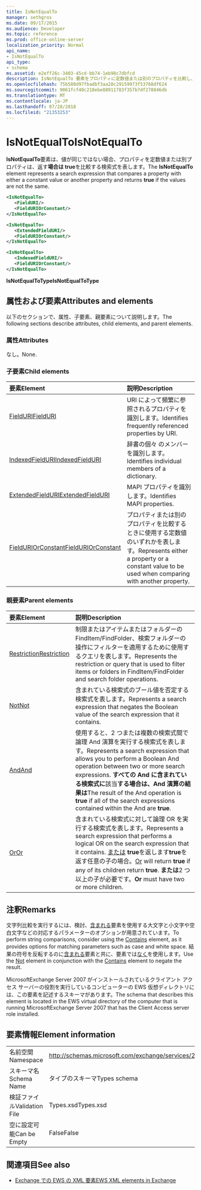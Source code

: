 ```yaml
---
title: IsNotEqualTo
manager: sethgros
ms.date: 09/17/2015
ms.audience: Developer
ms.topic: reference
ms.prod: office-online-server
localization_priority: Normal
api_name:
- IsNotEqualTo
api_type:
- schema
ms.assetid: e2eff26c-3403-45cd-bb74-1eb98c7dbfcd
description: IsNotEqualTo 要素をプロパティに定数値または別のプロパティを比較し、値が同じではない場合は true を返す検索式を表します。
ms.openlocfilehash: 75b580d97fbadbf3aa28c29159973f53768df624
ms.sourcegitcommit: 9061fcf40c218ebe88911783f357b7df278846db
ms.translationtype: MT
ms.contentlocale: ja-JP
ms.lasthandoff: 07/28/2018
ms.locfileid: "21353253"
---
```

# <a name="isnotequalto"></a><span data-ttu-id="b67c2-103">IsNotEqualTo</span><span class="sxs-lookup"><span data-stu-id="b67c2-103">IsNotEqualTo</span></span>

<span data-ttu-id="b67c2-104">**IsNotEqualTo**要素は、値が同じではない場合、プロパティを定数値または別プロパティは、返す**場合は true**を比較する検索式を表します。</span><span class="sxs-lookup"><span data-stu-id="b67c2-104">The **IsNotEqualTo** element represents a search expression that compares a property with either a constant value or another property and returns **true** if the values are not the same.</span></span> 
  
```xml
<IsNotEqualTo>
   <FieldURI/>
   <FieldURIOrConstant/>
</IsNotEqualTo>
```

```xml
<IsNotEqualTo>
   <ExtendedFieldURI/> 
   <FieldURIOrConstant/>
</IsNotEqualTo>
```

```xml
<IsNotEqualTo>
   <IndexedFieldURI/>
   <FieldURIOrConstant/>
</IsNotEqualTo>
```

<span data-ttu-id="b67c2-105">**IsNotEqualToType**</span><span class="sxs-lookup"><span data-stu-id="b67c2-105">**IsNotEqualToType**</span></span>

## <a name="attributes-and-elements"></a><span data-ttu-id="b67c2-106">属性および要素</span><span class="sxs-lookup"><span data-stu-id="b67c2-106">Attributes and elements</span></span>

<span data-ttu-id="b67c2-107">以下のセクションで、属性、子要素、親要素について説明します。</span><span class="sxs-lookup"><span data-stu-id="b67c2-107">The following sections describe attributes, child elements, and parent elements.</span></span>
  
### <a name="attributes"></a><span data-ttu-id="b67c2-108">属性</span><span class="sxs-lookup"><span data-stu-id="b67c2-108">Attributes</span></span>

<span data-ttu-id="b67c2-109">なし。</span><span class="sxs-lookup"><span data-stu-id="b67c2-109">None.</span></span>
  
### <a name="child-elements"></a><span data-ttu-id="b67c2-110">子要素</span><span class="sxs-lookup"><span data-stu-id="b67c2-110">Child elements</span></span>

|<span data-ttu-id="b67c2-111">**要素**</span><span class="sxs-lookup"><span data-stu-id="b67c2-111">**Element**</span></span>|<span data-ttu-id="b67c2-112">**説明**</span><span class="sxs-lookup"><span data-stu-id="b67c2-112">**Description**</span></span>|
|:-----|:-----|
|[<span data-ttu-id="b67c2-113">FieldURI</span><span class="sxs-lookup"><span data-stu-id="b67c2-113">FieldURI</span></span>](fielduri.md) <br/> |<span data-ttu-id="b67c2-114">URI によって頻繁に参照されるプロパティを識別します。</span><span class="sxs-lookup"><span data-stu-id="b67c2-114">Identifies frequently referenced properties by URI.</span></span>  <br/> |
|[<span data-ttu-id="b67c2-115">IndexedFieldURI</span><span class="sxs-lookup"><span data-stu-id="b67c2-115">IndexedFieldURI</span></span>](indexedfielduri.md) <br/> |<span data-ttu-id="b67c2-116">辞書の個々 のメンバーを識別します。</span><span class="sxs-lookup"><span data-stu-id="b67c2-116">Identifies individual members of a dictionary.</span></span>  <br/> |
|[<span data-ttu-id="b67c2-117">ExtendedFieldURI</span><span class="sxs-lookup"><span data-stu-id="b67c2-117">ExtendedFieldURI</span></span>](extendedfielduri.md) <br/> |<span data-ttu-id="b67c2-118">MAPI プロパティを識別します。</span><span class="sxs-lookup"><span data-stu-id="b67c2-118">Identifies MAPI properties.</span></span>  <br/> |
|[<span data-ttu-id="b67c2-119">FieldURIOrConstant</span><span class="sxs-lookup"><span data-stu-id="b67c2-119">FieldURIOrConstant</span></span>](fielduriorconstant.md) <br/> |<span data-ttu-id="b67c2-120">プロパティまたは別のプロパティを比較するときに使用する定数値のいずれかを表します。</span><span class="sxs-lookup"><span data-stu-id="b67c2-120">Represents either a property or a constant value to be used when comparing with another property.</span></span>  <br/> |
   
### <a name="parent-elements"></a><span data-ttu-id="b67c2-121">親要素</span><span class="sxs-lookup"><span data-stu-id="b67c2-121">Parent elements</span></span>

|<span data-ttu-id="b67c2-122">**要素**</span><span class="sxs-lookup"><span data-stu-id="b67c2-122">**Element**</span></span>|<span data-ttu-id="b67c2-123">**説明**</span><span class="sxs-lookup"><span data-stu-id="b67c2-123">**Description**</span></span>|
|:-----|:-----|
|[<span data-ttu-id="b67c2-124">Restriction</span><span class="sxs-lookup"><span data-stu-id="b67c2-124">Restriction</span></span>](restriction.md) <br/> |<span data-ttu-id="b67c2-125">制限またはアイテムまたはフォルダーの FindItem/FindFolder、検索フォルダーの操作にフィルターを適用するために使用するクエリを表します。</span><span class="sxs-lookup"><span data-stu-id="b67c2-125">Represents the restriction or query that is used to filter items or folders in FindItem/FindFolder and search folder operations.</span></span>  <br/> |
|[<span data-ttu-id="b67c2-126">Not</span><span class="sxs-lookup"><span data-stu-id="b67c2-126">Not</span></span>](not.md) <br/> |<span data-ttu-id="b67c2-127">含まれている検索式のブール値を否定する検索式を表します。</span><span class="sxs-lookup"><span data-stu-id="b67c2-127">Represents a search expression that negates the Boolean value of the search expression that it contains.</span></span>  <br/> |
|[<span data-ttu-id="b67c2-128">And</span><span class="sxs-lookup"><span data-stu-id="b67c2-128">And</span></span>](and.md) <br/> |<span data-ttu-id="b67c2-129">使用すると、2 つまたは複数の検索式間で論理 And 演算を実行する検索式を表します。</span><span class="sxs-lookup"><span data-stu-id="b67c2-129">Represents a search expression that allows you to perform a Boolean And operation between two or more search expressions.</span></span> <span data-ttu-id="b67c2-130">**すべての And に含まれている検索式に**該当**する場合は、And 演算の結果は**</span><span class="sxs-lookup"><span data-stu-id="b67c2-130">The result of the And operation is **true** if all of the search expressions contained within the And are **true**.</span></span>  <br/> |
|[<span data-ttu-id="b67c2-131">Or</span><span class="sxs-lookup"><span data-stu-id="b67c2-131">Or</span></span>](or.md) <br/> |<span data-ttu-id="b67c2-132">含まれている検索式に対して論理 OR を実行する検索式を表します。</span><span class="sxs-lookup"><span data-stu-id="b67c2-132">Represents a search expression that performs a logical OR on the search expression that it contains.</span></span> <span data-ttu-id="b67c2-133">[または](or.md) **true**を返します**true**を返す任意の子の場合。</span><span class="sxs-lookup"><span data-stu-id="b67c2-133">[Or](or.md) will return **true** if any of its children return **true**.</span></span> <span data-ttu-id="b67c2-134">**または**2 つ以上の子が必要です。</span><span class="sxs-lookup"><span data-stu-id="b67c2-134">**Or** must have two or more children.</span></span>  <br/> |
   
## <a name="remarks"></a><span data-ttu-id="b67c2-135">注釈</span><span class="sxs-lookup"><span data-stu-id="b67c2-135">Remarks</span></span>

<span data-ttu-id="b67c2-136">文字列比較を実行するには、検討、[含まれる](contains.md)要素を使用する大文字と小文字や空白文字などの対応するパラメーターのオプションが用意されています。</span><span class="sxs-lookup"><span data-stu-id="b67c2-136">To perform string comparisons, consider using the [Contains](contains.md) element, as it provides options for matching parameters such as case and white space.</span></span> <span data-ttu-id="b67c2-137">結果の符号を反転するのに[含まれる](contains.md)要素と共に、要素では[なく](not.md)を使用します。</span><span class="sxs-lookup"><span data-stu-id="b67c2-137">Use the [Not](not.md) element in conjunction with the [Contains](contains.md) element to negate the result.</span></span> 
  
<span data-ttu-id="b67c2-138">MicrosoftExchange Server 2007 がインストールされているクライアント アクセス サーバーの役割を実行しているコンピューターの EWS 仮想ディレクトリには、この要素を記述するスキーマがあります。</span><span class="sxs-lookup"><span data-stu-id="b67c2-138">The schema that describes this element is located in the EWS virtual directory of the computer that is running MicrosoftExchange Server 2007 that has the Client Access server role installed.</span></span>
  
## <a name="element-information"></a><span data-ttu-id="b67c2-139">要素情報</span><span class="sxs-lookup"><span data-stu-id="b67c2-139">Element information</span></span>

|||
|:-----|:-----|
|<span data-ttu-id="b67c2-140">名前空間</span><span class="sxs-lookup"><span data-stu-id="b67c2-140">Namespace</span></span>  <br/> |http://schemas.microsoft.com/exchange/services/2006/types  <br/> |
|<span data-ttu-id="b67c2-141">スキーマ名</span><span class="sxs-lookup"><span data-stu-id="b67c2-141">Schema Name</span></span>  <br/> |<span data-ttu-id="b67c2-142">タイプのスキーマ</span><span class="sxs-lookup"><span data-stu-id="b67c2-142">Types schema</span></span>  <br/> |
|<span data-ttu-id="b67c2-143">検証ファイル</span><span class="sxs-lookup"><span data-stu-id="b67c2-143">Validation File</span></span>  <br/> |<span data-ttu-id="b67c2-144">Types.xsd</span><span class="sxs-lookup"><span data-stu-id="b67c2-144">Types.xsd</span></span>  <br/> |
|<span data-ttu-id="b67c2-145">空に設定可能</span><span class="sxs-lookup"><span data-stu-id="b67c2-145">Can be Empty</span></span>  <br/> |<span data-ttu-id="b67c2-146">False</span><span class="sxs-lookup"><span data-stu-id="b67c2-146">False</span></span>  <br/> |
   
## <a name="see-also"></a><span data-ttu-id="b67c2-147">関連項目</span><span class="sxs-lookup"><span data-stu-id="b67c2-147">See also</span></span>

- [<span data-ttu-id="b67c2-148">Exchange での EWS の XML 要素</span><span class="sxs-lookup"><span data-stu-id="b67c2-148">EWS XML elements in Exchange</span></span>](ews-xml-elements-in-exchange.md)

